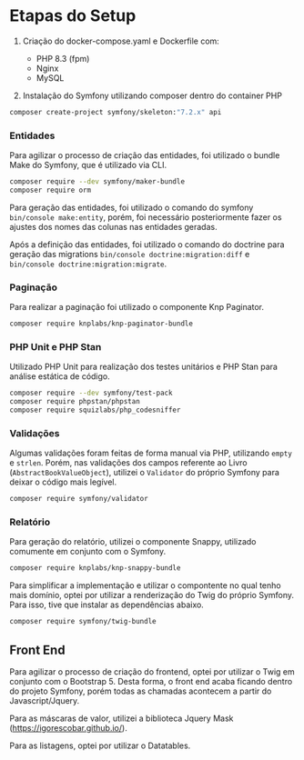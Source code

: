 # Etapas do Setup

1. Criação do docker-compose.yaml e Dockerfile com:
    - PHP 8.3 (fpm)
    - Nginx
    - MySQL

2. Instalação do Symfony utilizando composer dentro do container PHP
```bash
composer create-project symfony/skeleton:"7.2.x" api
```
### Entidades

Para agilizar o processo de criação das entidades, foi utilizado o bundle Make do Symfony, que é utilizado via CLI.

```bash
composer require --dev symfony/maker-bundle
composer require orm
```

Para geração das entidades, foi utilizado o comando do symfony `bin/console make:entity`, porém, foi necessário posteriormente fazer os ajustes dos nomes das colunas nas entidades geradas.

Após a definição das entidades, foi utilizado o comando do doctrine para geração das migrations `bin/console doctrine:migration:diff` e `bin/console doctrine:migration:migrate`.

### Paginação

Para realizar a paginação foi utilizado o componente Knp Paginator.
```bash
composer require knplabs/knp-paginator-bundle
```

### PHP Unit e PHP Stan
Utilizado PHP Unit para realização dos testes unitários e PHP Stan para análise estática de código.

```bash
composer require --dev symfony/test-pack
composer require phpstan/phpstan
composer require squizlabs/php_codesniffer
```
### Validações
Algumas validações foram feitas de forma manual via PHP, utilizando `empty` e `strlen`. Porém, nas validações dos campos referente ao Livro (`AbstractBookValueObject`), utilizei o `Validator` do próprio Symfony para deixar o código mais legível.

```bash
composer require symfony/validator
```

### Relatório
Para geração do relatório, utilizei o componente Snappy, utilizado comumente em conjunto com o Symfony.
```bash
composer require knplabs/knp-snappy-bundle
```

Para simplificar a implementação e utilizar o compontente no qual tenho mais domínio, optei por utilizar a renderização do Twig do próprio Symfony. Para isso, tive que instalar as dependências abaixo.

```bash
composer require symfony/twig-bundle
```

## Front End
Para agilizar o processo de criação do frontend, optei por utilizar o Twig em conjunto com o Bootstrap 5.
Desta forma, o front end acaba ficando dentro do projeto Symfony, porém todas as chamadas acontecem a partir do Javascript/Jquery.

Para as máscaras de valor, utilizei a biblioteca Jquery Mask (https://igorescobar.github.io/).

Para as listagens, optei por utilizar o Datatables.